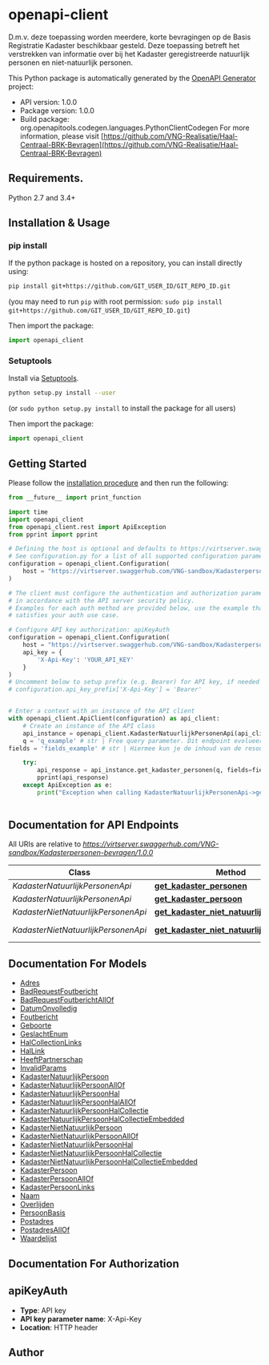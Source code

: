 # openapi-client
D.m.v. deze toepassing worden meerdere, korte bevragingen op de Basis Registratie Kadaster beschikbaar gesteld. Deze toepassing betreft het verstrekken van informatie over bij het Kadaster geregistreerde natuurlijk personen en niet-natuurlijk personen.

This Python package is automatically generated by the [OpenAPI Generator](https://openapi-generator.tech) project:

- API version: 1.0.0
- Package version: 1.0.0
- Build package: org.openapitools.codegen.languages.PythonClientCodegen
For more information, please visit [https://github.com/VNG-Realisatie/Haal-Centraal-BRK-Bevragen](https://github.com/VNG-Realisatie/Haal-Centraal-BRK-Bevragen)

## Requirements.

Python 2.7 and 3.4+

## Installation & Usage
### pip install

If the python package is hosted on a repository, you can install directly using:

```sh
pip install git+https://github.com/GIT_USER_ID/GIT_REPO_ID.git
```
(you may need to run `pip` with root permission: `sudo pip install git+https://github.com/GIT_USER_ID/GIT_REPO_ID.git`)

Then import the package:
```python
import openapi_client
```

### Setuptools

Install via [Setuptools](http://pypi.python.org/pypi/setuptools).

```sh
python setup.py install --user
```
(or `sudo python setup.py install` to install the package for all users)

Then import the package:
```python
import openapi_client
```

## Getting Started

Please follow the [installation procedure](#installation--usage) and then run the following:

```python
from __future__ import print_function

import time
import openapi_client
from openapi_client.rest import ApiException
from pprint import pprint

# Defining the host is optional and defaults to https://virtserver.swaggerhub.com/VNG-sandbox/Kadasterpersonen-bevragen/1.0.0
# See configuration.py for a list of all supported configuration parameters.
configuration = openapi_client.Configuration(
    host = "https://virtserver.swaggerhub.com/VNG-sandbox/Kadasterpersonen-bevragen/1.0.0"
)

# The client must configure the authentication and authorization parameters
# in accordance with the API server security policy.
# Examples for each auth method are provided below, use the example that
# satisfies your auth use case.

# Configure API key authorization: apiKeyAuth
configuration = openapi_client.Configuration(
    host = "https://virtserver.swaggerhub.com/VNG-sandbox/Kadasterpersonen-bevragen/1.0.0",
    api_key = {
        'X-Api-Key': 'YOUR_API_KEY'
    }
)
# Uncomment below to setup prefix (e.g. Bearer) for API key, if needed
# configuration.api_key_prefix['X-Api-Key'] = 'Bearer'


# Enter a context with an instance of the API client
with openapi_client.ApiClient(configuration) as api_client:
    # Create an instance of the API class
    api_instance = openapi_client.KadasterNatuurlijkPersonenApi(api_client)
    q = 'q_example' # str | Free query parameter. Dit endpoint evolueert naar free query zoeken. In deze versie kan alleen een combinatie van (het begin van) de geslachtsnaam en geboortedatum [YYYY-mm-dd] worden opgegeven.
fields = 'fields_example' # str | Hiermee kun je de inhoud van de resource naar behoefte aanpassen door een door komma's gescheiden lijst van property namen op te geven. Bij opgave van niet-bestaande properties wordt een 400 Bad Request teruggegeven. Wanneer de fields parameter niet is opgegeven, worden alle properties met een waarde teruggegeven. Zie [functionele specificaties](https://github.com/VNG-Realisatie/Haal-Centraal-common/blob/v1.0.0/features/fields.feature) (optional)

    try:
        api_response = api_instance.get_kadaster_personen(q, fields=fields)
        pprint(api_response)
    except ApiException as e:
        print("Exception when calling KadasterNatuurlijkPersonenApi->get_kadaster_personen: %s\n" % e)
    
```

## Documentation for API Endpoints

All URIs are relative to *https://virtserver.swaggerhub.com/VNG-sandbox/Kadasterpersonen-bevragen/1.0.0*

Class | Method | HTTP request | Description
------------ | ------------- | ------------- | -------------
*KadasterNatuurlijkPersonenApi* | [**get_kadaster_personen**](docs/KadasterNatuurlijkPersonenApi.md#get_kadaster_personen) | **GET** /kadasternatuurlijkpersonen | 
*KadasterNatuurlijkPersonenApi* | [**get_kadaster_persoon**](docs/KadasterNatuurlijkPersonenApi.md#get_kadaster_persoon) | **GET** /kadasternatuurlijkpersonen/{kadasternatuurlijkpersoonidentificatie} | 
*KadasterNietNatuurlijkPersonenApi* | [**get_kadaster_niet_natuurlijk_personen**](docs/KadasterNietNatuurlijkPersonenApi.md#get_kadaster_niet_natuurlijk_personen) | **GET** /kadasternietnatuurlijkpersonen | 
*KadasterNietNatuurlijkPersonenApi* | [**get_kadaster_niet_natuurlijk_persoon**](docs/KadasterNietNatuurlijkPersonenApi.md#get_kadaster_niet_natuurlijk_persoon) | **GET** /kadasternietnatuurlijkpersonen/{kadasternietnatuurlijkpersoonidentificatie} | 


## Documentation For Models

 - [Adres](docs/Adres.md)
 - [BadRequestFoutbericht](docs/BadRequestFoutbericht.md)
 - [BadRequestFoutberichtAllOf](docs/BadRequestFoutberichtAllOf.md)
 - [DatumOnvolledig](docs/DatumOnvolledig.md)
 - [Foutbericht](docs/Foutbericht.md)
 - [Geboorte](docs/Geboorte.md)
 - [GeslachtEnum](docs/GeslachtEnum.md)
 - [HalCollectionLinks](docs/HalCollectionLinks.md)
 - [HalLink](docs/HalLink.md)
 - [HeeftPartnerschap](docs/HeeftPartnerschap.md)
 - [InvalidParams](docs/InvalidParams.md)
 - [KadasterNatuurlijkPersoon](docs/KadasterNatuurlijkPersoon.md)
 - [KadasterNatuurlijkPersoonAllOf](docs/KadasterNatuurlijkPersoonAllOf.md)
 - [KadasterNatuurlijkPersoonHal](docs/KadasterNatuurlijkPersoonHal.md)
 - [KadasterNatuurlijkPersoonHalAllOf](docs/KadasterNatuurlijkPersoonHalAllOf.md)
 - [KadasterNatuurlijkPersoonHalCollectie](docs/KadasterNatuurlijkPersoonHalCollectie.md)
 - [KadasterNatuurlijkPersoonHalCollectieEmbedded](docs/KadasterNatuurlijkPersoonHalCollectieEmbedded.md)
 - [KadasterNietNatuurlijkPersoon](docs/KadasterNietNatuurlijkPersoon.md)
 - [KadasterNietNatuurlijkPersoonAllOf](docs/KadasterNietNatuurlijkPersoonAllOf.md)
 - [KadasterNietNatuurlijkPersoonHal](docs/KadasterNietNatuurlijkPersoonHal.md)
 - [KadasterNietNatuurlijkPersoonHalCollectie](docs/KadasterNietNatuurlijkPersoonHalCollectie.md)
 - [KadasterNietNatuurlijkPersoonHalCollectieEmbedded](docs/KadasterNietNatuurlijkPersoonHalCollectieEmbedded.md)
 - [KadasterPersoon](docs/KadasterPersoon.md)
 - [KadasterPersoonAllOf](docs/KadasterPersoonAllOf.md)
 - [KadasterPersoonLinks](docs/KadasterPersoonLinks.md)
 - [Naam](docs/Naam.md)
 - [Overlijden](docs/Overlijden.md)
 - [PersoonBasis](docs/PersoonBasis.md)
 - [Postadres](docs/Postadres.md)
 - [PostadresAllOf](docs/PostadresAllOf.md)
 - [Waardelijst](docs/Waardelijst.md)


## Documentation For Authorization


## apiKeyAuth

- **Type**: API key
- **API key parameter name**: X-Api-Key
- **Location**: HTTP header


## Author




